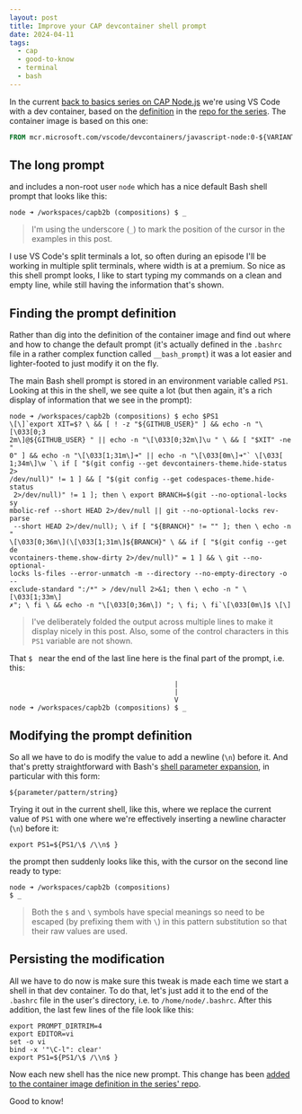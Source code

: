 ```yaml
---
layout: post
title: Improve your CAP devcontainer shell prompt
date: 2024-04-11
tags:
  - cap
  - good-to-know
  - terminal
  - bash
---
```

In the current [back to basics series on CAP Node.js](https://www.youtube.com/playlist?list=PL6RpkC85SLQBHPdfHQ0Ry2TMdsT-muECx) we're using VS Code with a dev container, based on the [definition](https://github.com/qmacro/capb2b/tree/main/.devcontainer) in the [repo for the series](https://github.com/qmacro/capb2b). The container image is based on this one:

```dockerfile
FROM mcr.microsoft.com/vscode/devcontainers/javascript-node:0-${VARIANT}
```

## The long prompt

and includes a non-root user `node` which has a nice default Bash shell prompt that looks like this:

```text
node ➜ /workspaces/capb2b (compositions) $ _
```

> I'm using the underscore (`_`) to mark the position of the cursor in the examples in this post.

I use VS Code's split terminals a lot, so often during an episode I'll be working in multiple split terminals, where width is at a premium. So nice as this shell prompt looks, I like to start typing my commands on a clean and empty line, while still having the information that's shown.

## Finding the prompt definition

Rather than dig into the definition of the container image and find out where and how to change the default prompt (it's actually defined in the `.bashrc` file in a rather complex function called `__bash_prompt`) it was a lot easier and lighter-footed to just modify it on the fly.

The main Bash shell prompt is stored in an environment variable called `PS1`. Looking at this in the shell, we see quite a lot (but then again, it's a rich display of information that we see in the prompt):

```shell
node ➜ /workspaces/capb2b (compositions) $ echo $PS1
\[\]`export XIT=$? \ && [ ! -z "${GITHUB_USER}" ] && echo -n "\[\033[0;3
2m\]@${GITHUB_USER} " || echo -n "\[\033[0;32m\]\u " \ && [ "$XIT" -ne "
0" ] && echo -n "\[\033[1;31m\]➜" || echo -n "\[\033[0m\]➜"` \[\033[
1;34m\]\w `\ if [ "$(git config --get devcontainers-theme.hide-status 2>
/dev/null)" != 1 ] && [ "$(git config --get codespaces-theme.hide-status
 2>/dev/null)" != 1 ]; then \ export BRANCH=$(git --no-optional-locks sy
mbolic-ref --short HEAD 2>/dev/null || git --no-optional-locks rev-parse
 --short HEAD 2>/dev/null); \ if [ "${BRANCH}" != "" ]; then \ echo -n "
\[\033[0;36m\](\[\033[1;31m\]${BRANCH}" \ && if [ "$(git config --get de
vcontainers-theme.show-dirty 2>/dev/null)" = 1 ] && \ git --no-optional-
locks ls-files --error-unmatch -m --directory --no-empty-directory -o --
exclude-standard ":/*" > /dev/null 2>&1; then \ echo -n " \[\033[1;33m\]
✗"; \ fi \ && echo -n "\[\033[0;36m\]) "; \ fi; \ fi`\[\033[0m\]$ \[\]
```
> I've deliberately folded the output across multiple lines to make it display nicely in this post. Also, some of the control characters in this `PS1` variable are not shown.

That `$ ` near the end of the last line here is the final part of the prompt, i.e. this:

```text
                                         |
                                         |
                                         V                   
node ➜ /workspaces/capb2b (compositions) $ _
```

## Modifying the prompt definition

So all we have to do is modify the value to add a newline (`\n`) before it. And that's pretty straightforward with Bash's [shell parameter expansion](https://www.gnu.org/software/bash/manual/html_node/Shell-Parameter-Expansion.html), in particular with this form:

```shell
${parameter/pattern/string}
```

Trying it out in the current shell, like this, where we replace the current value of `PS1` with one where we're effectively inserting a newline character (`\n`) before it:

```shell
export PS1=${PS1/\$ /\\n$ }
```

the prompt then suddenly looks like this, with the cursor on the second line ready to type:

```text
node ➜ /workspaces/capb2b (compositions) 
$ _
```

> Both the `$` and `\` symbols have special meanings so need to be escaped (by prefixing them with `\`) in this pattern substitution so that their raw values are used.

## Persisting the modification

All we have to do now is make sure this tweak is made each time we start a shell in that dev container. To do that, let's just add it to the end of the `.bashrc` file in the user's directory, i.e. to `/home/node/.bashrc`. After this addition, the last few lines of the file look like this:

```shell
export PROMPT_DIRTRIM=4
export EDITOR=vi
set -o vi
bind -x '"\C-l": clear'
export PS1=${PS1/\$ /\\n$ }
```

Now each new shell has the nice new prompt. This change has been [added to the container image definition in the series' repo](https://github.com/qmacro/capb2b/commit/0654e1afbf76f9256e6ff565c94c920189e72136).

Good to know!
